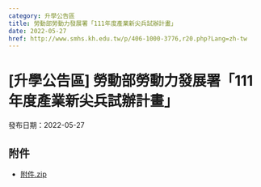 ```yaml
---
category: 升學公告區
title: 勞動部勞動力發展署「111年度產業新尖兵試辦計畫」
date: 2022-05-27
href: http://www.smhs.kh.edu.tw/p/406-1000-3776,r20.php?Lang=zh-tw
---
```


# [升學公告區] 勞動部勞動力發展署「111年度產業新尖兵試辦計畫」

發布日期：2022-05-27



## 附件

- [附件.zip](https://www.smhs.kh.edu.tw/app/index.php?Action=downloadfile&file=WVhSMFlXTm9Memt3TDNCMFlWOHpOVFF5WHpVNU56YzFOalJmTVRnMk1EUXVlbWx3&fname=DGGGROTSYWQO41XX50LKSWHGRK30OOLKDGUWTSKK4125MLVWKPROVTPOUSSSPKPO)
